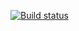 [![Build status](https://ci.appveyor.com/api/projects/status/uigm5xo31uhocgw3/branch/master?svg=true)](https://ci.appveyor.com/project/SonarSource/sonar-stylecop/branch/master)
